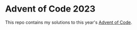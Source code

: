 # Advent of Code 2023

This repo contains my solutions to this year's [Advent of Code](https://adventofcode.com/2023).
